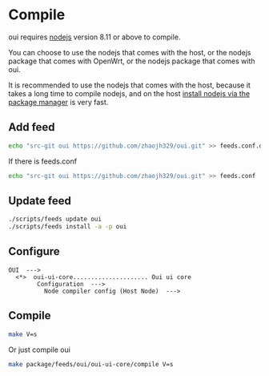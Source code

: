 # Compile

oui requires [nodejs](https://nodejs.org) version 8.11 or above to compile.

You can choose to use the nodejs that comes with the host, or the nodejs package that comes with OpenWrt, or the nodejs package that comes with oui.

It is recommended to use the nodejs that comes with the host, because it takes a long time to compile nodejs,
and on the host [install nodejs via the package manager](https://nodejs.org/en/download/package-manager/) is very fast.

## Add feed

``` bash
echo "src-git oui https://github.com/zhaojh329/oui.git" >> feeds.conf.default
```

If there is feeds.conf
``` bash
echo "src-git oui https://github.com/zhaojh329/oui.git" >> feeds.conf
```

## Update feed

``` bash
./scripts/feeds update oui
./scripts/feeds install -a -p oui
```

## Configure

```
OUI  --->
  <*>  oui-ui-core..................... Oui ui core
        Configuration  --->
          Node compiler config (Host Node)  --->
```

## Compile

``` bash
make V=s
```

Or just compile oui
``` bash
make package/feeds/oui/oui-ui-core/compile V=s
```